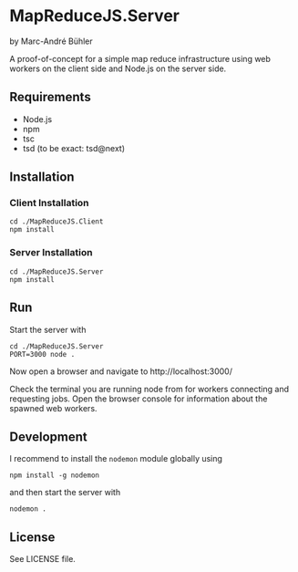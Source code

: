 ﻿# MapReduceJS.Server

by Marc-André Bühler

A proof-of-concept for a simple map reduce infrastructure using web workers
on the client side and Node.js on the server side.

## Requirements

- Node.js
- npm
- tsc
- tsd (to be exact: tsd@next)

## Installation

### Client Installation

	cd ./MapReduceJS.Client
    npm install

### Server Installation

	cd ./MapReduceJS.Server
    npm install

## Run

Start the server with

	cd ./MapReduceJS.Server
    PORT=3000 node .

Now open a browser and navigate to http://localhost:3000/

Check the terminal you are running node from for workers connecting and requesting
jobs. Open the browser console for information about the spawned web workers.


## Development

I recommend to install the `nodemon` module globally using

    npm install -g nodemon

and then start the server with

    nodemon .


## License

See LICENSE file.